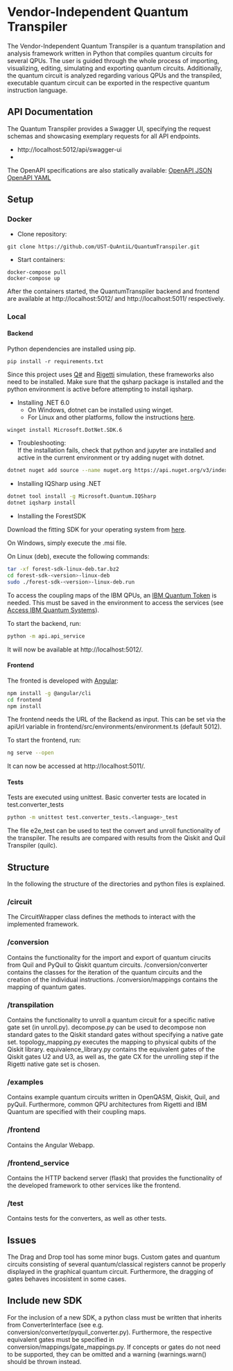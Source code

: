 # Vendor-Independent Quantum Transpiler

The Vendor-Independent Quantum Transpiler is a quantum transpilation and analysis framework written in Python that compiles quantum circuits for several QPUs. The user is guided through the whole process of importing, visualizing, editing, simulating and exporting quantum circuits. Additionally, the quantum circuit is analyzed regarding various QPUs and the transpiled, executable quantum circuit can be exported in the respective quantum instruction language. 

## API Documentation
The Quantum Transpiler provides a Swagger UI, specifying the request schemas and showcasing exemplary requests for all API endpoints.
* http://localhost:5012/api/swagger-ui
* 
The OpenAPI specifications are also statically available:
[OpenAPI JSON](./docs/openapi.json)  
[OpenAPI YAML](./docs/openapi.yaml)

## Setup

### Docker

* Clone repository:
```
git clone https://github.com/UST-QuAntiL/QuantumTranspiler.git
```
* Start containers:
```
docker-compose pull
docker-compose up
```

After the containers started, the QuantumTranspiler backend and frontend are available at http://localhost:5012/ and http://localhost:5011/ respectively.

### Local

#### Backend
Python dependencies are installed using pip.
```
pip install -r requirements.txt
```


Since this project uses [Q#](https://learn.microsoft.com/en-us/azure/quantum/install-python-qdk?tabs=tabid-conda) and [Rigetti](https://pyquil-docs.rigetti.com/en/stable/start.html) simulation, these frameworks also need to be installed.
Make sure that the qsharp package is installed and the python environment is active before attempting to install iqsharp.
* Installing .NET 6.0  
  * On Windows, dotnet can be installed using winget.
  * For Linux and other platforms, follow the instructions [here](https://dotnet.microsoft.com/en-us/download/dotnet/6.0).
```bash
winget install Microsoft.DotNet.SDK.6
```
  * Troubleshooting:  
If the installation fails, check that python and jupyter are installed and active in the current environment or
try adding nuget with dotnet.
```bash
dotnet nuget add source --name nuget.org https://api.nuget.org/v3/index.json
```

  * Installing IQSharp using .NET
```bash
dotnet tool install -g Microsoft.Quantum.IQSharp
dotnet iqsharp install
```
* Installing the ForestSDK

Download the fitting SDK for your operating system from [here](https://qcs.rigetti.com/sdk-downloads).

On Windows, simply execute the .msi file.

On Linux (deb), execute the following commands:
```bash
tar -xf forest-sdk-linux-deb.tar.bz2
cd forest-sdk-<version>-linux-deb
sudo ./forest-sdk-<version>-linux-deb.run
```
To access the coupling maps of the IBM QPUs, an [IBM Quantum Token](https://quantum-computing.ibm.com/account) is needed. This must be saved in the environment to access the services (see [Access IBM Quantum Systems](https://qiskit.org/documentation/install.html#install-access-ibm-q-devices-label)).

To start the backend, run:
```bash
python -m api.api_service
```
It will now be available at http://localhost:5012/.

#### Frontend
The fronted is developed with [Angular](https://angular.io/):
 ```bash
npm install -g @angular/cli
cd frontend
npm install
```
The frontend needs the URL of the Backend as input. This can be set via the apiUrl variable in frontend/src/environments/environment.ts (default 5012).

To start the frontend, run:
```bash
ng serve --open
```
It can now be accessed at http://localhost:5011/. 
#### Tests
Tests are executed using unittest.
Basic converter tests are located in test.converter_tests
```bash 
python -m unittest test.converter_tests.<language>_test
```

The file e2e_test can be used to test the convert and unroll functionality of the transpiler. The results are compared with results from the Qiskit and Quil Transpiler (quilc).

## Structure
In the following the structure of the directories and python files is explained.

### /circuit
The CircuitWrapper class defines the methods to interact with the implemented framework.

### /conversion
Contains the functionality for the import and export of quantum cirucits from Quil and PyQuil to Qiskit quantum circuits. /conversion/converter contains the classes for the iteration of the quantum circuits and the creation of the individual instructions. /conversion/mappings contains the mapping of quantum gates.

### /transpilation 
Contains the functionality to unroll a quantum circuit for a specific native gate set (in unroll.py). decompose.py can be used to decompose non standard gates to the Qiskit standard gates without specifying a native gate set. topology_mapping.py executes the mapping to physical qubits of the Qiskit library. equivalence_library.py contains the equivalent gates of the Qiskit gates U2 and U3, as well as, the gate CX for the unrolling step if the Rigetti native gate set is chosen.

### /examples
Contains example quantum circuits written in OpenQASM, Qiskit, Quil, and pyQuil. Furthermore, common QPU architectures from Rigetti and IBM Quantum are specified with their coupling maps.

### /frontend
Contains the Angular Webapp.

### /frontend_service
Contains the HTTP backend server (flask) that provides the functionality of the developed framework to other services like the frontend.

### /test
Contains tests for the converters, as well as other tests.

## Issues
The Drag and Drop tool has some minor bugs. Custom gates and quantum circuits consisting of several quantum/classical registers cannot be properly displayed in the graphical quantum circuit. Furthermore, the dragging of gates behaves incosistent in some cases.

## Include new SDK
For the inclusion of a new SDK, a python class must be written that inherits from ConverterInterface (see e.g. conversion/converter/pyquil_converter.py). Furthermore, the respective equivalent gates must be specified in conversion/mappings/gate_mappings.py. If concepts or gates do not need to be supported, they can be omitted and a warning (warnings.warn() should be thrown instead.
